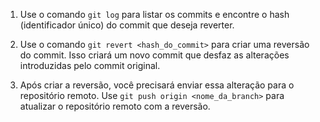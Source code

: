 1. Use o comando `git log` para listar os commits e encontre o hash (identificador único) do commit que deseja reverter.
    
2. Use o comando `git revert <hash_do_commit>` para criar uma reversão do commit. Isso criará um novo commit que desfaz as alterações introduzidas pelo commit original.
    
3. Após criar a reversão, você precisará enviar essa alteração para o repositório remoto. Use `git push origin <nome_da_branch>` para atualizar o repositório remoto com a reversão.